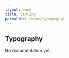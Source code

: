 ```yaml
---
layout: base
title: Styling
permalink: theme/typography
---
```


## Typography

<p class="hint hint--error">No documentation yet.</p>